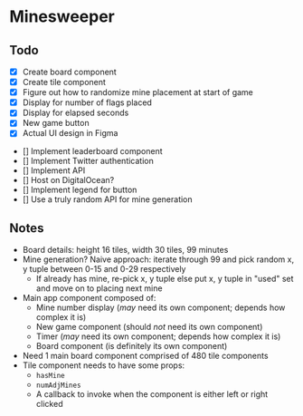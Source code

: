 # Minesweeper

## Todo

- [x] Create board component
- [x] Create tile component
- [x] Figure out how to randomize mine placement at start of game
- [x] Display for number of flags placed
- [x] Display for elapsed seconds
- [x] New game button
- [x] Actual UI design in Figma
- [] Implement leaderboard component
- [] Implement Twitter authentication
- [] Implement API
- [] Host on DigitalOcean?
- [] Implement legend for button
- [] Use a truly random API for mine generation

## Notes

- Board details: height 16 tiles, width 30 tiles, 99 minutes
- Mine generation? Naive approach: iterate through 99 and pick random x, y tuple between 0-15 and 0-29 respectively
  - If already has mine, re-pick x, y tuple else put x, y tuple in "used" set and move on to placing next mine
- Main app component composed of:
  - Mine number display (_may_ need its own component; depends how complex it is)
  - New game component (should _not_ need its own component)
  - Timer (_may_ need its own component; depends how complex it is)
  - Board component (is definitely its own component)
- Need 1 main board component comprised of 480 tile components
- Tile component needs to have some props:
  - `hasMine`
  - `numAdjMines`
  - A callback to invoke when the component is either left or right clicked
